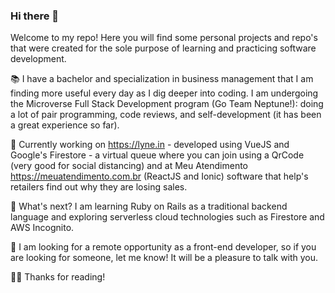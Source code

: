 ### Hi there 👋

Welcome to my repo! Here you will find some personal projects and repo's that were created for the sole purpose of learning and practicing software development.

📚 I have a bachelor and specialization in business management that I am finding more useful every day as I dig deeper into coding. 
I am undergoing the Microverse Full Stack Development program (Go Team Neptune!): doing a lot of pair programming, code reviews, and self-development (it has been a great experience so far).

🔭 Currently working on https://lyne.in - developed using VueJS and Google's Firestore - a virtual queue where you can join using a QrCode (very good for social distancing) and at Meu Atendimento https://meuatendimento.com.br (ReactJS and Ionic) software that help's retailers find out why they are losing sales.

🌱 What's next? I am learning Ruby on Rails as a traditional backend language and exploring serverless cloud technologies such as Firestore and AWS Incognito.

👀 I am looking for a remote opportunity as a front-end developer, so if you are looking for someone, let me know! It will be a pleasure to talk with you.

✌🏼 Thanks for reading!
